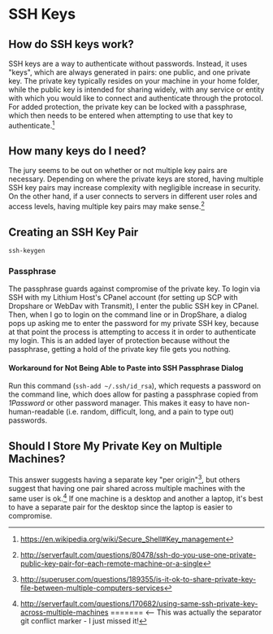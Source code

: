 # SSH Keys

## How do SSH keys work?

SSH keys are a way to authenticate without passwords. Instead, it uses "keys", which are always generated in pairs: one public, and one private key. The private key typically resides on your machine in your home folder, while the public key is intended for sharing widely, with any service or entity with which you would like to connect and authenticate through the protocol. For added protection, the private key can be locked with a passphrase, which then needs to be entered when attempting to use that key to authenticate.[^Wikipedia]

## How many keys do I need?

The jury seems to be out on whether or not multiple key pairs are necessary. Depending on where the private keys are stored, having multiple SSH key pairs may increase complexity with negligible increase in security. On the other hand, if a user connects to servers in different user roles and access levels, having multiple key pairs may make sense.[^MultipleKeys]

## Creating an SSH Key Pair

`ssh-keygen`

### Passphrase

The passphrase guards against compromise of the private key. To login via SSH with my Lithium Host's CPanel account (for setting up SCP with Dropshare or WebDav with Transmit), I enter the public SSH key in CPanel. Then, when I go to login on the command line or in DropShare, a dialog pops up asking me to enter the password for my private SSH key, because at that point the process is attempting to access it in order to authenticate my login. This is an added layer of protection because without the passphrase, getting a hold of the private key file gets you nothing. 

#### Workaround for Not Being Able to Paste into SSH Passphrase Dialog

Run this command (`ssh-add ~/.ssh/id_rsa`), which requests a password on the command line, which does allow for pasting a passphrase copied from *1Password* or other password manager. This makes it easy to have non-human-readable (i.e. random, difficult, long, and a pain to type out) passwords.

## Should I Store My Private Key on Multiple Machines?

This answer suggests having a separate key "per origin"[^Separate-Key], but others suggest that having one pair shared across multiple machines with the same user is ok.[^Separate-Key-2] If one machine is a desktop and another a laptop, it's best to have a separate pair for the desktop since the laptop is easier to compromise. 

[^Wikipedia]: https://en.wikipedia.org/wiki/Secure_Shell#Key_management  
[^MultipleKeys]: http://serverfault.com/questions/80478/ssh-do-you-use-one-private-public-key-pair-for-each-remote-machine-or-a-single   
[^Separate-Key]: http://superuser.com/questions/189355/is-it-ok-to-share-private-key-file-between-multiple-computers-services  
[^Separate-Key-2]: http://serverfault.com/questions/170682/using-same-ssh-private-key-across-multiple-machines
======= <-- This was actually the separator git conflict marker - I just missed it!